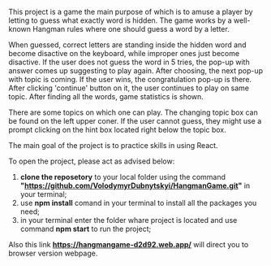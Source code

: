 This project is a game the main purpose of which is to amuse a player by letting to guess what exactly word is hidden. The game works by a well-known Hangman rules where one should guess a word by a letter. 

When guessed, correct letters are standing inside the hidden word and become disactive on the keyboard, while improper ones just become disactive. If the user does not guess the word in 5 tries, the pop-up with answer comes up suggesting to play again. After choosing, the next pop-up with topic is coming. If the user wins, the congratulation pop-up is there. After clicking 'continue' button on it, the user continues to play on same topic. After finding all the words, game statistics is shown. 

There are some topics on which one can play. The changing topic box can be found on the left upper coner. If the user cannot guess, they might use a prompt clicking on the hint box located right below the topic box.

The main goal of the project is to practice skills in using React.

To open the project, please act as advised below:
1. **clone the reposetory** to your local folder using the command **"https://github.com/VolodymyrDubnytskyi/HangmanGame.git"** in your terminal;
2. use **npm install** comand in your terminal to install all the packages you need;
3. in your terminal enter the folder whare project is located and use command **npm start** to run the project;

Also this link **https://hangmangame-d2d92.web.app/** will direct you to browser version webpage.
